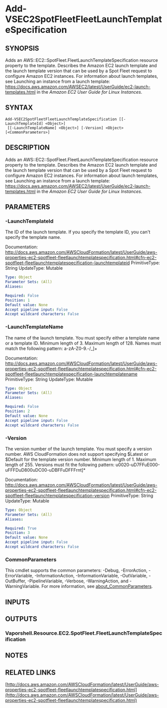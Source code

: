 # Add-VSEC2SpotFleetFleetLaunchTemplateSpecification

## SYNOPSIS
Adds an AWS::EC2::SpotFleet.FleetLaunchTemplateSpecification resource property to the template.
Describes the Amazon EC2 launch template and the launch template version that can be used by a Spot Fleet request to configure Amazon EC2 instances.
For information about launch templates, see Launching an instance from a launch template: https://docs.aws.amazon.com/AWSEC2/latest/UserGuide/ec2-launch-templates.html in the *Amazon EC2 User Guide for Linux Instances*.

## SYNTAX

```
Add-VSEC2SpotFleetFleetLaunchTemplateSpecification [[-LaunchTemplateId] <Object>]
 [[-LaunchTemplateName] <Object>] [-Version] <Object> [<CommonParameters>]
```

## DESCRIPTION
Adds an AWS::EC2::SpotFleet.FleetLaunchTemplateSpecification resource property to the template.
Describes the Amazon EC2 launch template and the launch template version that can be used by a Spot Fleet request to configure Amazon EC2 instances.
For information about launch templates, see Launching an instance from a launch template: https://docs.aws.amazon.com/AWSEC2/latest/UserGuide/ec2-launch-templates.html in the *Amazon EC2 User Guide for Linux Instances*.

## PARAMETERS

### -LaunchTemplateId
The ID of the launch template.
If you specify the template ID, you can't specify the template name.

Documentation: http://docs.aws.amazon.com/AWSCloudFormation/latest/UserGuide/aws-properties-ec2-spotfleet-fleetlaunchtemplatespecification.html#cfn-ec2-spotfleet-fleetlaunchtemplatespecification-launchtemplateid
PrimitiveType: String
UpdateType: Mutable

```yaml
Type: Object
Parameter Sets: (All)
Aliases:

Required: False
Position: 1
Default value: None
Accept pipeline input: False
Accept wildcard characters: False
```

### -LaunchTemplateName
The name of the launch template.
You must specify either a template name or a template ID.
Minimum length of 3.
Maximum length of 128.
Names must match the following pattern: a-zA-Z0-9.-/_\]+

Documentation: http://docs.aws.amazon.com/AWSCloudFormation/latest/UserGuide/aws-properties-ec2-spotfleet-fleetlaunchtemplatespecification.html#cfn-ec2-spotfleet-fleetlaunchtemplatespecification-launchtemplatename
PrimitiveType: String
UpdateType: Mutable

```yaml
Type: Object
Parameter Sets: (All)
Aliases:

Required: False
Position: 2
Default value: None
Accept pipeline input: False
Accept wildcard characters: False
```

### -Version
The version number of the launch template.
You must specify a version number.
AWS CloudFormation does not support specifying $Latest or $Default for the template version number.
Minimum length of 1.
Maximum length of 255.
Versions must fit the following pattern: u0020-uD7FFuE000-uFFFDuD800uDC00-uDBFFuDFFFrnt\]*

Documentation: http://docs.aws.amazon.com/AWSCloudFormation/latest/UserGuide/aws-properties-ec2-spotfleet-fleetlaunchtemplatespecification.html#cfn-ec2-spotfleet-fleetlaunchtemplatespecification-version
PrimitiveType: String
UpdateType: Mutable

```yaml
Type: Object
Parameter Sets: (All)
Aliases:

Required: True
Position: 3
Default value: None
Accept pipeline input: False
Accept wildcard characters: False
```

### CommonParameters
This cmdlet supports the common parameters: -Debug, -ErrorAction, -ErrorVariable, -InformationAction, -InformationVariable, -OutVariable, -OutBuffer, -PipelineVariable, -Verbose, -WarningAction, and -WarningVariable. For more information, see [about_CommonParameters](http://go.microsoft.com/fwlink/?LinkID=113216).

## INPUTS

## OUTPUTS

### Vaporshell.Resource.EC2.SpotFleet.FleetLaunchTemplateSpecification
## NOTES

## RELATED LINKS

[http://docs.aws.amazon.com/AWSCloudFormation/latest/UserGuide/aws-properties-ec2-spotfleet-fleetlaunchtemplatespecification.html](http://docs.aws.amazon.com/AWSCloudFormation/latest/UserGuide/aws-properties-ec2-spotfleet-fleetlaunchtemplatespecification.html)

